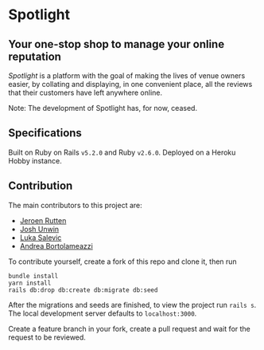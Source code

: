# Spotlight

## Your one-stop shop to manage your online reputation

*Spotlight* is a platform with the goal of making the lives of venue owners easier, by collating and displaying, in one convenient place, all the reviews that their customers have left anywhere online.

Note: The development of Spotlight has, for now, ceased.

## Specifications

Built on Ruby on Rails `v5.2.0` and Ruby `v2.6.0`. Deployed on a Heroku Hobby instance.

## Contribution

The main contributors to this project are:

- [Jeroen Rutten](https://github.com/loftlights)
- [Josh Unwin](https://github.com/josh-unwin)
- [Luka Salevic](https://github.com/Sensanaty)
- [Andrea Bortolameazzi](https://github.com/andreapmd)

To contribute yourself, create a fork of this repo and clone it, then run

```shell
bundle install
yarn install
rails db:drop db:create db:migrate db:seed
```

After the migrations and seeds are finished, to view the project run `rails s`. The local development server defaults to `localhost:3000`.

Create a feature branch in your fork, create a pull request and wait for the request to be reviewed.
